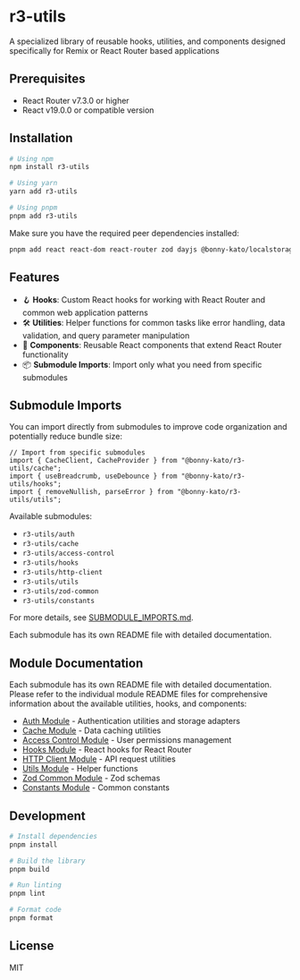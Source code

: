 # r3-utils

A specialized library of reusable hooks, utilities, and components designed specifically for Remix or  React Router based applications

## Prerequisites

- React Router v7.3.0 or higher
- React v19.0.0 or compatible version

## Installation

```bash
# Using npm
npm install r3-utils

# Using yarn
yarn add r3-utils

# Using pnpm
pnpm add r3-utils
```

Make sure you have the required peer dependencies installed:

```bash
pnpm add react react-dom react-router zod dayjs @bonny-kato/localstorage @bonnykato/simple-db
```

## Features

- 🪝 **Hooks**: Custom React hooks for working with React Router and common web application patterns
- 🛠️ **Utilities**: Helper functions for common tasks like error handling, data validation, and query parameter manipulation
- 🧩 **Components**: Reusable React components that extend React Router functionality
- 📦 **Submodule Imports**: Import only what you need from specific submodules

## Submodule Imports

You can import directly from submodules to improve code organization and potentially reduce bundle size:

```tsx
// Import from specific submodules
import { CacheClient, CacheProvider } from "@bonny-kato/r3-utils/cache";
import { useBreadcrumb, useDebounce } from "@bonny-kato/r3-utils/hooks";
import { removeNullish, parseError } from "@bonny-kato/r3-utils/utils";
```

Available submodules:
- `r3-utils/auth`
- `r3-utils/cache`
- `r3-utils/access-control`
- `r3-utils/hooks`
- `r3-utils/http-client`
- `r3-utils/utils`
- `r3-utils/zod-common`
- `r3-utils/constants`

For more details, see [SUBMODULE_IMPORTS.md](./SUBMODULE_IMPORTS.md).

Each submodule has its own README file with detailed documentation.

## Module Documentation

Each submodule has its own README file with detailed documentation. Please refer to the individual module README files for comprehensive information about the available utilities, hooks, and components:

- [Auth Module](./src/auth/README.md) - Authentication utilities and storage adapters
- [Cache Module](./src/cache/README.md) - Data caching utilities
- [Access Control Module](./src/access-control/README.md) - User permissions management
- [Hooks Module](./src/hooks/README.md) - React hooks for React Router
- [HTTP Client Module](./src/http-client/README.md) - API request utilities
- [Utils Module](./src/utils/README.md) - Helper functions
- [Zod Common Module](./src/zod-common/README.md) - Zod schemas
- [Constants Module](./src/constants/README.md) - Common constants



## Development

```bash
# Install dependencies
pnpm install

# Build the library
pnpm build

# Run linting
pnpm lint

# Format code
pnpm format
```

## License

MIT
